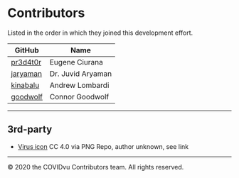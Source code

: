 # Contributors

Listed in the order in which they joined this development effort.

|  GitHub  | Name              |
|----------|-------------------|
| [pr3d4t0r](https://www.linkedin.com/in/ciurana/) | Eugene Ciurana    |
| [jaryaman](https://www.linkedin.com/in/juvid-aryaman/) | Dr. Juvid Aryaman |
| [kinabalu](https://www.linkedin.com/in/andrewlombardi/) | Andrew Lombardi   |
| [goodwolf](https://www.linkedin.com/in/connorgoodwolf/) | Connor Goodwolf |


---
## 3rd-party

- [Virus icon](https://www.pngrepo.com/svg/25229/virus) CC 4.0 via PNG Repo, author unknown, see link


---
&#169; 2020 the COVIDvu Contributors team.  All rights reserved.


